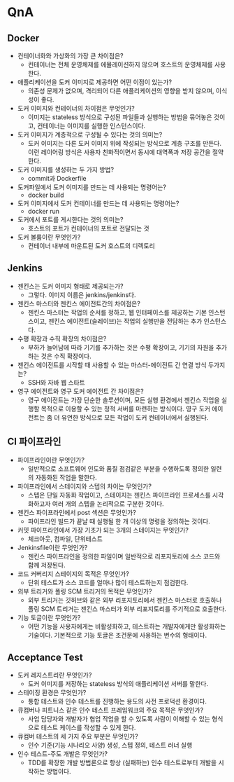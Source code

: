 # QnA

## Docker

- 컨테이너화와 가상화의 가장 큰 차이점은?
   - 컨테이너는 전체 운영체제를 에뮬레이션하지 않으며 호스트의 운영체제를 사용한다.
- 애플리케이션을 도커 이미지로 제공하면 어떤 이점이 있는가?
   - 의존성 문제가 없으며, 격리되어 다른 애플리케이션의 영향을 받지 않으며, 이식성이 좋다. 
- 도커 이미지와 컨테이너의 차이점은 무엇인가?
   - 이미지는 stateless 방식으로 구성된 파일들과 실행하는 방법을 묶어놓은 것이고, 컨테이너는 이미지를 실행한 인스턴스이다. 
- 도커 이미지가 계층적으로 구성될 수 있다는 것의 의미는?
    - 도커 이미지는 다른 도커 이미지 위에 작성되는 방식으로 계층 구조를 만든다. 이런 레이어링 방식은 사용자 친화적이면서 동시에 대역폭과 저장 공간을 절약한다.
- 도커 이미지를 생성하는 두 가지 방법?
    - commit과 Dockerfile
- 도커파일에서 도커 이미지를 만드는 데 사용되는 명령어는?
    - docker build
- 도커 이미지에서 도커 컨테이너를 만드는 데 사용되는 명령어는?
    - docker run
- 도커에서 포트를 게시한다는 것의 의미는?
    - 호스트의 포트가 컨테이너의 포트로 전달되는 것
- 도커 볼륨이란 무엇인가?
    - 컨테이너 내부에 마운트된 도커 호스트의 디렉토리

## Jenkins
- 젠킨스는 도커 이미지 형태로 제공되는가?
    - 그렇다. 이미지 이름은 jenkins/jenkins다.
- 젠킨스 마스터와 젠킨스 에이전트간의 차이점은?
    - 젠킨스 마스터는 작업의 순서를 정하고, 웹 인터페이스를 제공하는 기본 인스턴스이고, 젠킨스 에이전트(슬레이브)는 작업의 실행만을 전담하는 추가 인스턴스다.
- 수평 확장과 수직 확장의 차이점은?
    - 부하가 늘어남에 따라 기기를 추가하는 것은 수평 확장이고, 기기의 자원을 추가하는 것은 수직 확장이다.
- 젠킨스 에이전트를 시작할 때 사용할 수 있는 마스터-에이전트 간 연결 방식 두가지는?
    - SSH와 자바 웹 스타트
- 영구 에이전트와 영구 도커 에이전트 간 차이점은?
    - 영구 에이전트는 가장 단순한 솔루션이며, 모든 실행 환경에서 젠킨스 작업을 실행할 목적으로 이용할 수 있는 정적 서버를 마련하는 방식이다. 영구 도커 에이전트는 좀 더 유연한 방식으로 모든 작업이 도커 컨테이너에서 실행된다.

## CI 파이프라인
- 파이프라인이란 무엇인가? 
    - 일반적으로 소프트웨어 인도와 품질 점검같은 부분을 수행하도록 정의한 일련의 자동화된 작업을 말한다.
- 파이프라인에서 스테이지와 스텝의 차이는 무엇인가?
    - 스텝은 단일 자동화 작업이고, 스테이지는 젠킨스 파이프라인 프로세스를 시각화하고자 여러 개의 스텝을 논리적으로 구분한 것이다.
- 젠킨스 파이프라인에서 post 섹션은 무엇인가?
    - 파이프라인 빌드가 끝날 때 실행될 한 개 이상의 명령을 정의하는 것이다.
- 커밋 파이프라인에서 가장 기초가 되는 3개의 스테이지는 무엇인가?
    - 체크아웃, 컴파일, 단위테스트
- Jenkinsfile이란 무엇인가?
    - 젠킨스 파이프라인을 정의한 파일이며 일반적으로 리포지토리에 소스 코드와 함께 저장된다.
- 코드 커버리지 스테이지의 목적은 무엇인가?
    - 단위 테스트가 소스 코드를 얼마나 많이 테스트하는지 점검한다.
- 외부 트리거와 폴링 SCM 트리거의 목적은 무엇인가?
    - 외부 트리거는 깃허브와 같은 외부 리포지토리에서 젠킨스 마스터로 호출하나 폴링 SCM 트리거는 젠킨스 마스터가 외부 리포지토리를 주기적으로 호출한다.
- 기능 토글이란 무엇인가?
    - 어떤 기능을 사용자에게는 비활성화하고, 테스트하는 개발자에게만 활성화하는 기술이다. 기본적으로 기능 토글은 조건문에 사용하는 변수의 형태이다.

## Acceptance Test
- 도커 레지스트리란 무엇인가?
    - 도커 이미지를 저장하는 stateless 방식의 애플리케이션 서버를 말한다.
- 스테이징 환경은 무엇인가?
    - 통합 테스트와 인수 테스트를 진행하는 용도의 사전 프로덕션 환경이다.
- 큐컴버나 피트니스 같은 인수 테스트 프레임워크의 주요 목적은 무엇인가?
    - 사업 담당자와 개발자가 협업 작업을 할 수 있도록 사람이 이해할 수 있는 형식으로 테스트 케이스를 작성할 수 있게 한다.
- 큐컴버 테스트의 세 가지 주요 부분은 무엇인가?
    - 인수 기준(기능 시나리오 사양) 생성, 스텝 정의, 테스트 러너 실행
- 인수 테스트-주도 개발은 무엇인가?
    - TDD를 확장한 개발 방법론으로 항상 (실패하는) 인수 테스트로부터 개발을 시작하는 방법이다.